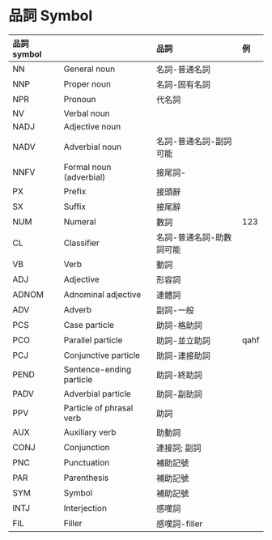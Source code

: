 # 品詞 Symbol

| 品詞 symbol |  | 品詞 | 例 |
| :--- | :--- | :--- | :--- |
| NN | General noun | 名詞-普通名詞 ||
| NNP | Proper noun | 名詞-固有名詞 ||
| NPR | Pronoun | 代名詞 ||
| NV | Verbal noun |||
| NADJ | Adjective noun |||
| NADV | Adverbial noun | 名詞-普通名詞-副詞可能 ||
| NNFV | Formal noun (adverbial) | 接尾詞-||
| PX | Prefix | 接頭辭 ||
| SX | Suffix | 接尾辭 ||
| NUM | Numeral | 數詞 | 123 |
| CL | Classifier | 名詞-普通名詞-助數詞可能 ||
| VB | Verb | 動詞 ||
| ADJ | Adjective | 形容詞 ||
| ADNOM | Adnominal adjective | 連體詞 ||
| ADV | Adverb | 副詞-一般 ||
| PCS | Case particle | 助詞-格助詞 ||
| PCO | Parallel particle | 助詞-並立助詞 | qahf |
| PCJ | Conjunctive particle | 助詞-連接助詞 ||
| PEND | Sentence-ending particle | 助詞-終助詞 ||
| PADV | Adverbial particle | 助詞-副助詞 ||
| PPV | Particle of phrasal verb | 助詞 ||
| AUX | Auxiliary verb | 助動詞 ||
| CONJ | Conjunction | 連接詞; 副詞 ||
| PNC | Punctuation | 補助記號 ||
| PAR | Parenthesis | 補助記號 ||
| SYM | Symbol | 補助記號 ||
| INTJ | Interjection | 感嘆詞 ||
| FIL | Filler | 感嘆詞-filler ||
